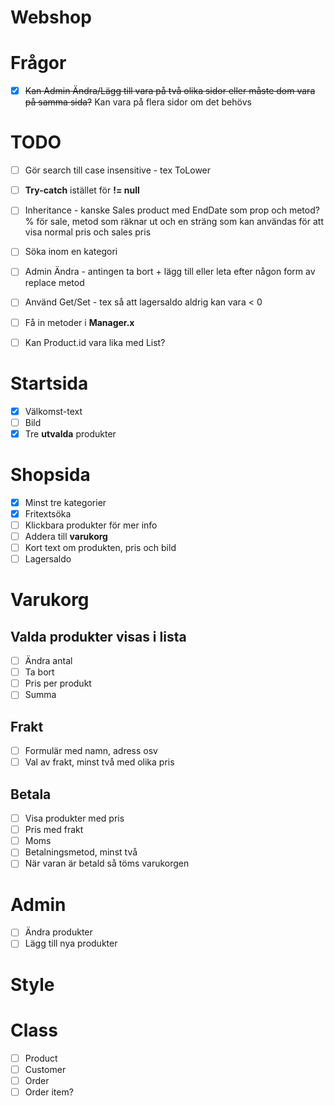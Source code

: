 # Webshop

# Frågor


- [x] ~~Kan Admin Ändra/Lägg till vara på två olika sidor eller måste dom vara på samma sida?~~ Kan vara på flera sidor om det behövs

# TODO

- [ ] Gör search till case insensitive - tex ToLower
- [ ] **Try-catch** istället för **!= null**
- [ ] Inheritance - kanske Sales product med EndDate som prop och metod? % för sale, metod som räknar ut och en sträng som kan användas för att visa normal pris och sales pris
- [ ] Söka inom en kategori
- [ ] Admin Ändra - antingen ta bort + lägg till eller leta efter någon form av replace metod
- [ ] Använd Get/Set - tex så att lagersaldo aldrig kan vara < 0
- [ ] Få in metoder i **Manager.x**
- [ ] Kan Product.id vara lika med List<Index>?


# Startsida

- [x] Välkomst-text
- [ ] Bild
- [x] Tre **utvalda** produkter

# Shopsida

- [x] Minst tre kategorier
- [x] Fritextsöka
- [ ] Klickbara produkter för mer info
- [ ] Addera till **varukorg**
- [ ] Kort text om produkten, pris och bild
- [ ] Lagersaldo

# Varukorg

## Valda produkter visas i lista

- [ ] Ändra antal
- [ ] Ta bort
- [ ] Pris per produkt
- [ ] Summa

## Frakt

- [ ] Formulär med namn, adress osv
- [ ] Val av frakt, minst två med olika pris

## Betala

- [ ] Visa produkter med pris
- [ ] Pris med frakt
- [ ] Moms
- [ ] Betalningsmetod, minst två
- [ ] När varan är betald så töms varukorgen

# Admin

- [ ] Ändra produkter
- [ ] Lägg till nya produkter

# Style

# Class

- [ ] Product
- [ ] Customer
- [ ] Order
- [ ] Order item?
